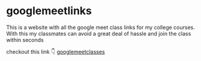 # googlemeetlinks
This is a website with all the google meet class links for my college courses. With this my classmates can avoid a great deal of hassle and join the class within seconds 

checkout this link :point_down:
[googlemeetclasses](https://rohan-gd.github.io/googlemeetlinks/)
